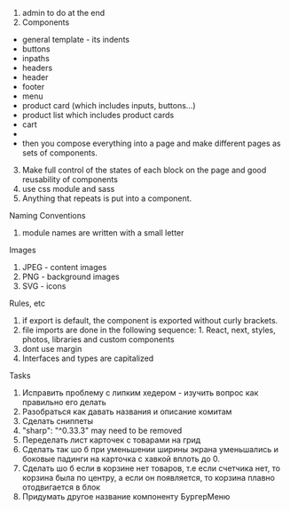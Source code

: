 1. admin to do at the end
2. Components
- general template - its indents
- buttons
- inpaths
- headers
- header
- footer
- menu
- product card (which includes inputs, buttons...)
- product list which includes product cards
- cart
-
- then you compose everything into a page and make different pages as sets of components.
3. Make full control of the states of each block on the page and good reusability of components
4. use css module and sass
5. Anything that repeats is put into a component.


Naming Conventions 
1. module names are written with a small letter

Images
1. JPEG - content images
2. PNG - background images
2. SVG - icons


Rules, etc
1. if export is default, the component is exported without curly brackets.
2. file imports are done in the following sequence: 1. React, next, styles, photos, libraries and custom components
3. dont use margin
4. Interfaces and types are capitalized


Tasks
1. Исправить проблему с липким хедером - изучить вопрос как правильно его делать
2. Разобраться как давать названия и описание комитам 
3. Сделать сниппеты
4. "sharp": "^0.33.3" may need to be removed
5. Переделать лист карточек с товарами на грид
6. Сделать так шо б при уменьшении ширины экрана уменьшались и боковые падинги на карточка с хавкой вплоть до 0. 
7. Сделать шо б если в корзине нет товаров, т.е если счетчика нет, то корзина была по центру, а если он появляется, то корзина плавно отодвигается в блок
8. Придумать другое название компоненту БургерМеню


